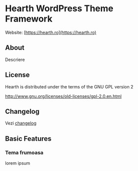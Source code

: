 
# Hearth WordPress Theme Framework

Website: [https://hearth.ro](https://hearth.ro)


## About

Descriere

## License
Hearth is distributed under the terms of the GNU GPL version 2

http://www.gnu.org/licenses/old-licenses/gpl-2.0.en.html

## Changelog
Vezi [changelog](CHANGELOG.md)


## Basic Features
### Tema frumoasa
lorem ipsum